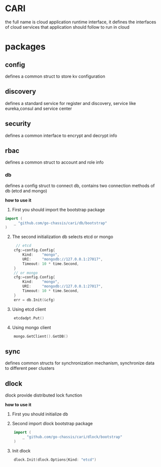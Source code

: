 # CARI
the full name is cloud application runtime interface, 
it defines the interfaces of cloud services that application should follow to run in cloud


# packages
## config
defines a common struct to store kv configuration

## discovery
defines a standard service for register and discovery, service like eureka,consul and service center 

## security
defines a common interface to encrypt and decrypt info

## rbac
defines a common struct to account and role info

### db
defines a config struct to connect db, contains two connection methods of db (etcd and mongo)

**how to use it**

1. First you should import the bootstrap package
```go
import (
    _ "github.com/go-chassis/cari/db/bootstrap"
)
```
2. The second initialization db selects etcd or mongo
```go
     // etcd
    cfg:=config.Config{
        Kind:    "mongo",
        URI:     "mongodb://127.0.0.1:27017",
        Timeout: 10 * time.Second,
    }
    // or mongo
    cfg:=config.Config{
        Kind:    "mongo",
        URI:     "mongodb://127.0.0.1:27017",
        Timeout: 10 * time.Second,
    }
    err = db.Init(&cfg)
```
3. Using etcd client
```go
    etcdadpt.Put()
```

4. Using mongo client
```go
    mongo.GetClient().GetDB()
```

## sync
defines common structs for synchronization mechanism, synchronize data to different peer clusters

## dlock
dlock provide distributed lock function

**how to use it**

1. First you should initialize db

2. Second import dlock bootstrap package
```go
    import (
        _ "github.com/go-chassis/cari/dlock/bootstrap"
    )
```

3. Init dlock
```go
    dlock.Init(dlock.Options{Kind: "etcd")
```



